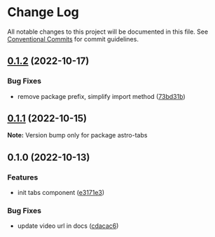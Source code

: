 # Change Log

All notable changes to this project will be documented in this file.
See [Conventional Commits](https://conventionalcommits.org) for commit guidelines.

## [0.1.2](https://github.com/JulianCataldo/web-garden/compare/astro-tabs@0.1.1...astro-tabs@0.1.2) (2022-10-17)


### Bug Fixes

* remove package prefix, simplify import method ([73bd31b](https://github.com/JulianCataldo/web-garden/commit/73bd31bf1f501624036a74a3f19c5bf83cc9c0a4))



## [0.1.1](https://github.com/JulianCataldo/web-garden/compare/astro-tabs@0.1.0...astro-tabs@0.1.1) (2022-10-15)

**Note:** Version bump only for package astro-tabs





## 0.1.0 (2022-10-13)


### Features

* init tabs component ([e3171e3](https://github.com/JulianCataldo/web-garden/commit/e3171e3b1f1f8e17cf7e06ce345ad4c9ecbc09c8))


### Bug Fixes

* update video url in docs ([cdacac6](https://github.com/JulianCataldo/web-garden/commit/cdacac68bb68845879eda5267dd53dfbfa90dc96))
